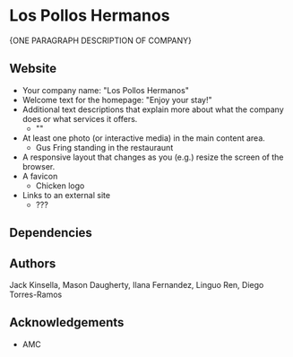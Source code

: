 # Los Pollos Hermanos

{ONE PARAGRAPH DESCRIPTION OF COMPANY}

## Website
* Your company name: "Los Pollos Hermanos"
* Welcome text for the homepage: "Enjoy your stay!"
* Additional text descriptions that explain more about what the company does or what services it offers.
	* ""
* At least one photo (or interactive media) in the main content area.
	* Gus Fring standing in the restauraunt
* A responsive layout that changes as you (e.g.) resize the screen of the browser.
* A favicon
	* Chicken logo
* Links to an external site
	* ???

## Dependencies

## Authors

Jack Kinsella, Mason Daugherty, Ilana Fernandez, Linguo Ren, Diego Torres-Ramos

## Acknowledgements

* AMC
